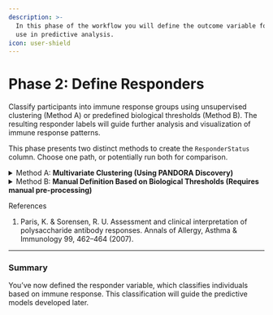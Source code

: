 ```yaml
---
description: >-
  In this phase of the workflow you will define the outcome variable for later
  use in predictive analysis.
icon: user-shield
---
```


# Phase 2: Define Responders

Classify participants into immune response groups using unsupervised clustering (Method A) or predefined biological thresholds (Method B). The resulting responder labels will guide further analysis and visualization of immune response patterns.

This phase presents two distinct methods to create the `ResponderStatus` column. Choose one path, or potentially run both for comparison.

<details>

<summary>Method A: <strong>Multivariate Clustering (Using PANDORA Discovery)</strong></summary>

1. Navigate to **Discovery** -> **t-SNE Analysis**

<figure><img src="../.gitbook/assets/FF_Phase 2_tSNE Anlaysis_annotated.png" alt=""><figcaption></figcaption></figure>

2.  Expand **Column Selection**

    * Select all `*fold_change` variables

    ![](<../.gitbook/assets/FF_Phase 2_tSNE Anlaysis_Column Selection_annotated.png>)

3)  Expand **Cluster Settings**

    * Set **Target Clusters Range** to between 2 and 4

    ![](<../.gitbook/assets/FF_Phase 2_tSNE Anlaysis_Cluster Range_annotated.png>)

{% hint style="info" %}
### Experimental Options

Feel free to experiment and observe the effects of other t-SNE side panel settings, such as:

* Section **Column Selection**
  * `Grouping Variable`,  `Color Variable`
* Section **Clustering Settings**
  * `Clustering Algorithm`, `K`, `Pick 'Best Cluster' Method`
* Section **t-SNE Settings**
  * `Perplexity`, `Exaggeration Factor`, `Theta`, `Maximum Iterations,` `Learning Rate (Eta)`
* Section **Dataset Settings**
  * `Dataset analysis type`
* Section **Theme Setting**
  * `Theme`, `Color`, `Legend position`, `Font size`, `Point size`, `Ratio`, `Plot size`
{% endhint %}

4. Click the **Plot Image** Button

5) Navigate to **Clustered t-SNE analysis** to visualize clusters

<figure><img src="../.gitbook/assets/FF_Phase 2_tSNE Anlaysis_View Clusters_annotated.png" alt=""><figcaption></figcaption></figure>

6. Navigate to **Dataset Analysis**
   * Based on the heatmap, note the distinguishing features between clusters
   * In this case:
     * **Cluster 1:** Upregulated cellular response and IVPM binding
     * **Cluster 2:** Upregulated antibody response

<figure><img src="../.gitbook/assets/FF_Phase 2_tSNE Anlaysis_Dataset Analysis_annotated.png" alt=""><figcaption></figcaption></figure>

7. Click **Actions** -> **Save to workspace**
   * Enter a desired file name for the new dataset and click ok
   * This saves a new dataset to your dashboard with an added column for cluster assignment

<figure><img src="../.gitbook/assets/FF_Phase 2_tSNE Anlaysis_Save Clustered Dataset_annotated.png" alt=""><figcaption></figcaption></figure>



</details>

<details>

<summary>Method B: <strong>Manual Definition Based on Biological Thresholds (Requires manual pre-processing)</strong></summary>

#### Define Responder Status Rule

1. Define "High Responders" as anyone with `h1_hai_gmt_fold_change` >= 4 **OR** `h3_hai_gmt_fold_change` >= 4
   1. This rule is based on a commonly accepted threshold in immunology for high responders, based on an antibody titer increase of fourfold or more[<sup>1</sup>](https://www.sciencedirect.com/science/article/pii/S1081120610605728?via%3Dihub).

#### Implement the Rule

1. Use any tool like Python, R, Excel, etc on the dataset. For this example, Excel is used
2. Create a new column called `ResponderStatus`

<figure><img src="../.gitbook/assets/FF_Phase2_Dataset_Create ResponderStatus_annotated.png" alt=""><figcaption><p>Create ReponderStatus column in FluFighters.csv dataset using Excel</p></figcaption></figure>

3. Search for variable `h1_hai_gmt_fold_change` in the Excel sheet

<figure><img src="../.gitbook/assets/FF_Phase2_Dataset_Search h1.png" alt=""><figcaption><p>Search for h1_hai_gmt_fold_change in FluFighters.csv datset using Excel</p></figcaption></figure>

4. Filter by `h1_hai_gmt_fold_change` ≥ 4

<figure><img src="../.gitbook/assets/FF_Phase2_Dataset_Filter h1.png" alt=""><figcaption><p>Filter by h1_hai_gmt_fold_change ≥ 4 in FluFighters.csv dataset using Excel</p></figcaption></figure>

5. Define high responders
   1. Set filtered rows under `ResponderStatus` to 1 to indicate high responders.

<figure><img src="../.gitbook/assets/FF_Phase2_Dataset_Define High Responders h1_annotated.png" alt=""><figcaption><p>Set filtered rows under ResponderStatus to 1 in FluFighters.csv dataset using Excel</p></figcaption></figure>

6. Remove filter

7) Repeat steps 3 -6 for `h3_hai_gmt_fold_change`

8. Filter `ResponderStatus` column to view rows not equal to 1

<figure><img src="../.gitbook/assets/FF_Phase2_Dataset_Filter Low responders_annotated.png" alt=""><figcaption><p>Filter by ResponderStatus does not equal 1 in FluFighters.csv dataset using Excel</p></figcaption></figure>

9. Define low responders
   1. Set the filtered row values for `ResponderStatus` to 0 to indicate low responders

<figure><img src="../.gitbook/assets/FF_Phase2_Dataset_Define Low Responders_annotated.png" alt=""><figcaption><p>Set filtered rows under ResponderStatus to 0 in FluFighters.csv dataset using Excel</p></figcaption></figure>

10. Save the .csv file under a new name

#### Verify Definition

1. Launch PANDORA
2. Upload your new .csv file with the added `ResponderStatus` column to the **Workspace**

<figure><img src="../.gitbook/assets/FF_Phase 2_Workspace_Upload Manual Responders.png" alt=""><figcaption></figcaption></figure>

1. Select the file and navigate to **Discovery** -> **Data Overview**
2. Expand **Column Selection**
   1. Select the `ResponderStatus` column & another column of choice
   2. Click the **Plot Image** button

<figure><img src="../.gitbook/assets/FF_Phase 2_Data Overview_Manual Responder Column Select_cropped.png" alt="" width="375"><figcaption></figcaption></figure>

3. Check the distribution plot to see counts of "High Responder" vs "Low Responder"
   1. Here we see about an equal proportion of "High Responders" and "Low Responders," indicating suitability for use in further analysis.

<figure><img src="../.gitbook/assets/FF_Phase2_Table Plot Manual Responders.png" alt="" width="375"><figcaption></figcaption></figure>

</details>

References

1. Paris, K. & Sorensen, R. U. Assessment and clinical interpretation of polysaccharide antibody responses. Annals of Allergy, Asthma & Immunology 99, 462–464 (2007).

***

### Summary

You’ve now defined the responder variable, which classifies individuals based on immune response. This classification will guide the predictive models developed later.
